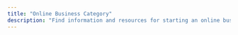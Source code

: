 ```yaml
---
title: "Online Business Category"
description: "Find information and resources for starting an online business."
---
```

